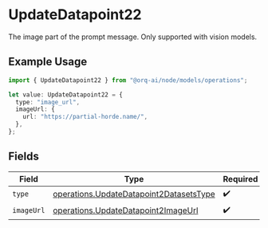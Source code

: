 # UpdateDatapoint22

The image part of the prompt message. Only supported with vision models.

## Example Usage

```typescript
import { UpdateDatapoint22 } from "@orq-ai/node/models/operations";

let value: UpdateDatapoint22 = {
  type: "image_url",
  imageUrl: {
    url: "https://partial-horde.name/",
  },
};
```

## Fields

| Field                                                                                              | Type                                                                                               | Required                                                                                           | Description                                                                                        |
| -------------------------------------------------------------------------------------------------- | -------------------------------------------------------------------------------------------------- | -------------------------------------------------------------------------------------------------- | -------------------------------------------------------------------------------------------------- |
| `type`                                                                                             | [operations.UpdateDatapoint2DatasetsType](../../models/operations/updatedatapoint2datasetstype.md) | :heavy_check_mark:                                                                                 | N/A                                                                                                |
| `imageUrl`                                                                                         | [operations.UpdateDatapoint2ImageUrl](../../models/operations/updatedatapoint2imageurl.md)         | :heavy_check_mark:                                                                                 | N/A                                                                                                |
